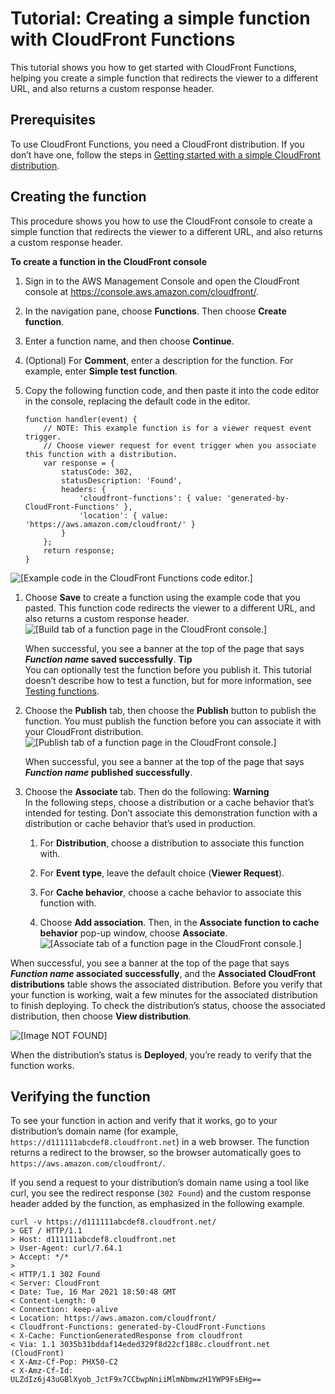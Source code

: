 # Tutorial: Creating a simple function with CloudFront Functions<a name="functions-tutorial"></a>

This tutorial shows you how to get started with CloudFront Functions, helping you create a simple function that redirects the viewer to a different URL, and also returns a custom response header\.

## Prerequisites<a name="functions-tutorial-prerequisites"></a>

To use CloudFront Functions, you need a CloudFront distribution\. If you don’t have one, follow the steps in [Getting started with a simple CloudFront distribution](GettingStarted.SimpleDistribution.md)\.

## Creating the function<a name="functions-tutorial-create"></a>

This procedure shows you how to use the CloudFront console to create a simple function that redirects the viewer to a different URL, and also returns a custom response header\.

**To create a function in the CloudFront console**

1. Sign in to the AWS Management Console and open the CloudFront console at [https://console\.aws\.amazon\.com/cloudfront/](https://console.aws.amazon.com/cloudfront/)\.

1. In the navigation pane, choose **Functions**\. Then choose **Create function**\.

1. Enter a function name, and then choose **Continue**\.

1. \(Optional\) For **Comment**, enter a description for the function\. For example, enter **Simple test function**\.

1. Copy the following function code, and then paste it into the code editor in the console, replacing the default code in the editor\.

   ```
   function handler(event) {
       // NOTE: This example function is for a viewer request event trigger. 
       // Choose viewer request for event trigger when you associate this function with a distribution. 
       var response = {
           statusCode: 302,
           statusDescription: 'Found',
           headers: {
               'cloudfront-functions': { value: 'generated-by-CloudFront-Functions' },
               'location': { value: 'https://aws.amazon.com/cloudfront/' }
           }
       };
       return response;
   }
   ```  
![\[Example code in the CloudFront Functions code editor.\]](http://docs.aws.amazon.com/AmazonCloudFront/latest/DeveloperGuide/images/functions-example-code.png)

1. Choose **Save** to create a function using the example code that you pasted\. This function code redirects the viewer to a different URL, and also returns a custom response header\.  
![\[Build tab of a function page in the CloudFront console.\]](http://docs.aws.amazon.com/AmazonCloudFront/latest/DeveloperGuide/images/functions-save.png)

   When successful, you see a banner at the top of the page that says ***Function name* saved successfully**\.
**Tip**  
You can optionally test the function before you publish it\. This tutorial doesn’t describe how to test a function, but for more information, see [Testing functions](test-function.md)\.

1. Choose the **Publish** tab, then choose the **Publish** button to publish the function\. You must publish the function before you can associate it with your CloudFront distribution\.  
![\[Publish tab of a function page in the CloudFront console.\]](http://docs.aws.amazon.com/AmazonCloudFront/latest/DeveloperGuide/images/functions-publish.png)

   When successful, you see a banner at the top of the page that says ***Function name* published successfully**\.

1. Choose the **Associate** tab\. Then do the following:
**Warning**  
In the following steps, choose a distribution or a cache behavior that’s intended for testing\. Don’t associate this demonstration function with a distribution or cache behavior that’s used in production\.

   1. For **Distribution**, choose a distribution to associate this function with\.

   1. For **Event type**, leave the default choice \(**Viewer Request**\)\.

   1. For **Cache behavior**, choose a cache behavior to associate this function with\.

   1. Choose **Add association**\. Then, in the **Associate function to cache behavior** pop\-up window, choose **Associate**\.  
![\[Associate tab of a function page in the CloudFront console.\]](http://docs.aws.amazon.com/AmazonCloudFront/latest/DeveloperGuide/images/functions-associate.png)

When successful, you see a banner at the top of the page that says ***Function name* associated successfully**, and the **Associated CloudFront distributions** table shows the associated distribution\. Before you verify that your function is working, wait a few minutes for the associated distribution to finish deploying\. To check the distribution’s status, choose the associated distribution, then choose **View distribution**\.

![\[Image NOT FOUND\]](http://docs.aws.amazon.com/AmazonCloudFront/latest/DeveloperGuide/images/functions-view-distribution.png)

When the distribution’s status is **Deployed**, you’re ready to verify that the function works\.

## Verifying the function<a name="functions-tutorial-verify"></a>

To see your function in action and verify that it works, go to your distribution’s domain name \(for example, `https://d111111abcdef8.cloudfront.net`\) in a web browser\. The function returns a redirect to the browser, so the browser automatically goes to `https://aws.amazon.com/cloudfront/`\.

If you send a request to your distribution’s domain name using a tool like curl, you see the redirect response \(`302 Found`\) and the custom response header added by the function, as emphasized in the following example\.

```
curl -v https://d111111abcdef8.cloudfront.net/
> GET / HTTP/1.1
> Host: d111111abcdef8.cloudfront.net
> User-Agent: curl/7.64.1
> Accept: */*
>
< HTTP/1.1 302 Found
< Server: CloudFront
< Date: Tue, 16 Mar 2021 18:50:48 GMT
< Content-Length: 0
< Connection: keep-alive
< Location: https://aws.amazon.com/cloudfront/
< Cloudfront-Functions: generated-by-CloudFront-Functions
< X-Cache: FunctionGeneratedResponse from cloudfront
< Via: 1.1 3035b31bddaf14eded329f8d22cf188c.cloudfront.net (CloudFront)
< X-Amz-Cf-Pop: PHX50-C2
< X-Amz-Cf-Id: ULZdIz6j43uGBlXyob_JctF9x7CCbwpNniiMlmNbmwzH1YWP9FsEHg==
```